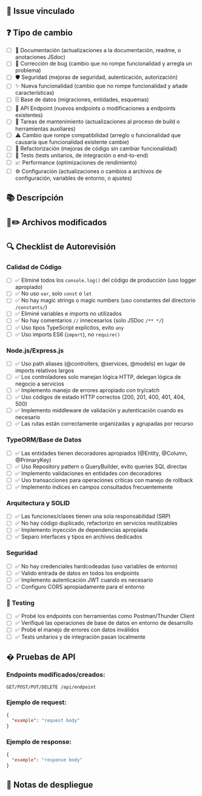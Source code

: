 ## 🔗 Issue vinculado

<!-- Por favor asegúrate de que hay un issue abierto y menciona su número como - #123 -->

## ❓ Tipo de cambio

<!-- ¿Qué tipos de cambios introduce tu código? Marca con una `x` todas las casillas que apliquen. -->

- [ ] 📖 Documentación (actualizaciones a la documentación, readme, o anotaciones JSdoc)
- [ ] 🐞 Corrección de bug (cambio que no rompe funcionalidad y arregla un problema)
- [ ] 🛡️ Seguridad (mejoras de seguridad, autenticación, autorización)
- [ ] ✨ Nueva funcionalidad (cambio que no rompe funcionalidad y añade características)
- [ ] 🗄️ Base de datos (migraciones, entidades, esquemas)
- [ ] 🚀 API Endpoint (nuevos endpoints o modificaciones a endpoints existentes)
- [ ] 🧹 Tareas de mantenimiento (actualizaciones al proceso de build o herramientas auxiliares)
- [ ] ⚠️ Cambio que rompe compatibilidad (arreglo o funcionalidad que causaría que funcionalidad existente cambie)
- [ ] 🎪 Refactorización (mejoras de código sin cambiar funcionalidad)
- [ ] 🧪 Tests (tests unitarios, de integración o end-to-end)
- [ ] 📈 Performance (optimizaciones de rendimiento)
- [ ] ⚙️ Configuración (actualizaciones o cambios a archivos de configuración, variables de entorno, o ajustes)

## 📚 Descripción

## 📄✏️ Archivos modificados

<!-- Describe tus cambios en detalle -->

## 🔍 Checklist de Autorevisión

<!-- Marca las casillas que correspondan antes de crear el PR -->

### Calidad de Código

- [ ] ✅ Eliminé todos los `console.log()` del código de producción (uso logger apropiado)
- [ ] ✅ No uso `var`, solo `const` o `let`
- [ ] ✅ No hay magic strings o magic numbers (uso constantes del directorio `/constants/`)
- [ ] ✅ Eliminé variables e imports no utilizados
- [ ] ✅ No hay comentarios `//` innecesarios (solo JSDoc `/** */`)
- [ ] ✅ Uso tipos TypeScript explícitos, evito `any`
- [ ] ✅ Uso imports ES6 (`import`), no `require()`

### Node.js/Express.js

- [ ] ✅ Uso path aliases (@controllers, @services, @models) en lugar de imports relativos largos
- [ ] ✅ Los controladores solo manejan lógica HTTP, delegan lógica de negocio a servicios
- [ ] ✅ Implemento manejo de errores apropiado con try/catch
- [ ] ✅ Uso códigos de estado HTTP correctos (200, 201, 400, 401, 404, 500)
- [ ] ✅ Implemento middleware de validación y autenticación cuando es necesario
- [ ] ✅ Las rutas están correctamente organizadas y agrupadas por recurso

### TypeORM/Base de Datos

- [ ] ✅ Las entidades tienen decoradores apropiados (@Entity, @Column, @PrimaryKey)
- [ ] ✅ Uso Repository pattern o QueryBuilder, evito queries SQL directas
- [ ] ✅ Implemento validaciones en entidades con decoradores
- [ ] ✅ Uso transacciones para operaciones críticas con manejo de rollback
- [ ] ✅ Implemento índices en campos consultados frecuentemente

### Arquitectura y SOLID

- [ ] ✅ Las funciones/clases tienen una sola responsabilidad (SRP)
- [ ] ✅ No hay código duplicado, refactorizo en servicios reutilizables
- [ ] ✅ Implemento inyección de dependencias apropiada
- [ ] ✅ Separo interfaces y tipos en archivos dedicados

### Seguridad

- [ ] ✅ No hay credenciales hardcodeadas (uso variables de entorno)
- [ ] ✅ Valido entrada de datos en todos los endpoints
- [ ] ✅ Implemento autenticación JWT cuando es necesario
- [ ] ✅ Configuro CORS apropiadamente para el entorno

### 🧪 Testing

<!-- Describe cómo probaste tus cambios -->

- [ ] ✅ Probé los endpoints con herramientas como Postman/Thunder Client
- [ ] ✅ Verifiqué las operaciones de base de datos en entorno de desarrollo
- [ ] ✅ Probé el manejo de errores con datos inválidos
- [ ] ✅ Tests unitarios y de integración pasan localmente

## � Pruebas de API

<!-- Si aplica, incluye ejemplos de requests/responses o capturas de herramientas como Postman -->

### Endpoints modificados/creados:

```
GET/POST/PUT/DELETE /api/endpoint
```

### Ejemplo de request:

```json
{
  "example": "request body"
}
```

### Ejemplo de response:

```json
{
  "example": "response body"
}
```

## 🚀 Notas de despliegue

<!-- Cualquier consideración especial para el despliegue, como:
- Ejecutar migraciones de base de datos: `pnpm run migration:run`
- Actualizar variables de entorno
- Configurar nuevos endpoints en el proxy/nginx
- Considerar actualizaciones de dependencias
- Hay que esperar a que el PR nº #123 esté mergeado -->

<!--
⚠️ IMPORTANTE: Este PR será revisado automáticamente por Copilot siguiendo nuestras reglas de código.
Asegúrate de haber completado el checklist de autorevisión para acelerar el proceso.
-->
